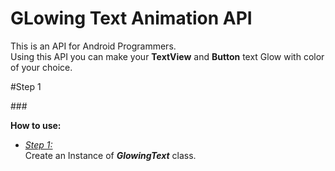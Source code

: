 # GLowing Text Animation API

<p>This is an API for Android Programmers.<br /> 
Using this API you can make your <b>TextView</b> and <b>Button</b> text Glow with color of your choice.
</p>

#Step 1

###<p><b>How to use:</b></p>
* <u><i>Step 1:</i></u> <br />
  Create an Instance of <b><i>GlowingText</i></b> class.